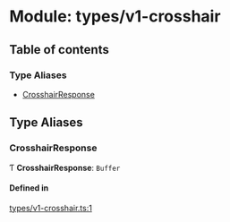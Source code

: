# Module: types/v1-crosshair

## Table of contents

### Type Aliases

- [CrosshairResponse](types_v1_crosshair.md#crosshairresponse)

## Type Aliases

### CrosshairResponse

Ƭ **CrosshairResponse**: `Buffer`

#### Defined in

[types/v1-crosshair.ts:1](https://github.com/jameslinimk/unofficial-valorant-api/blob/372bfa0/package/src/types/v1-crosshair.ts#L1)
